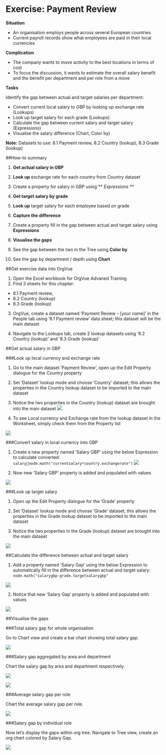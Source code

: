 # Exercise: Payment Review

**Situation**

* An organisation employs people across several European countries
* Current payroll records show what employees are paid in their local currencies

**Complication**

* The company wants to move activity to the best locations in terms of cost
* To focus the discussion, it wants to estimate the overall salary benefit and the benefit per department and per role from a move

**Tasks**

Identify the gap between actual and target salaries per department:

* Convert current local salary to GBP by looking up exchange rate (Lookups)
* Look up target salary for each grade (Lookups)
* Calculate the gap between current salary and target salary (Expressions)
* Visualise the salary difference (Chart, Color by)

**Note:** Datasets to use: 8.1 Payment review, 8.2 Country (lookup), 8.3 Grade (lookup)

##How-to summary

1. **Get actual salary in GBP**
  2.  **Look up** exchange rate for each country from Country dataset  
  3.  Create a property for salary in GBP using ** *Expressions* ** 
  
2. **Get target salary by grade**
  3. **Look up** target salary for each employee based on grade
  
3. **Capture the difference**
  4. Create a property fill in the gap between actual and target salary using **Expressions**

4. **Visualise the gaps**

5. See the gap between the two in the Tree using **Color by**

6. See the gap by department / depth using **Chart**
  
##Get exercise data into OrgVue 

1. Open the Excel workbook for OrgVue Advaned Training
2. Find 3 sheets for this chapter:

  * 8.1 Payment review,
  * 8.2 Country (lookup)
  * 8.3 Grade (lookup)

3. OrgVue, create a dataset named ‘Payment Review – [your name]’ in the People tab using ‘8.1 Payment review’ data sheet; this dataset will be the main dataset

4. Navigate to the Lookups tab, create 2 lookup datasets using ‘8.2 Country (lookup)’ and ‘8.3 Grade (lookup)’

##Get actual salary in GBP

###Look up local currency and exchange rate

1. Go to the main dataset ‘Payment Review’, open up the Edit Property dialogue for the Country property

2. Set ‘Dataset’ lookup mode and choose ‘Country’ dataset; this allows the properties in the Country lookup dataset to be imported to the main dataset

3. Notice the two properties in the Country (lookup) dataset are brought into the main dataset
![](A2-011.lookupcurrency.png)

4. To see Local currency and Exchange rate from the lookup dataset in the Worksheet, simply check them from the Property list

![](A2-012.lookupcurrency2.png)

###Convert salary in local currency into GBP

1. Create a new property named ‘Salary GBP’ using the below Expression to calculate converted: `salarynode.math("currentsalary*country.exchangerate")`
![](A2-013.localcurrencycode.png)

2. Now new ‘Salary GBP’ property is added and populated with values

![](A2-014.salarygdp.png)


###Look up target salary 

1. Open up the Edit Property dialogue for the ‘Grade’ property

2. Set ‘Dataset’ lookup mode and choose ‘Grade’ dataset; this allows the properties in the Grade lookup dataset to be imported to the main dataset

3. Notice the two properties in the Grade (lookup) dataset are brought into the main dataset

![](A2-015.targetsalary.png)

##Calculate the difference between actual and target salary

1. Add a property named ‘Salary Gap’ using the below Expression to automatically fill in the difference between actual and target salary: `node.math("salarygbp-grade.targetsalarygbp"`

![](A2-013.localcurrencycode.png)


2. Notice that new ‘Salary Gap’ property is added and populated with values

![](A2-017.salarygapproperty.png)

##Visualise the gaps 

###Total salary gap for whole organisation

Go to Chart view and create a bar chart showing total salary gap.  

![](A2-018.salarygapbarchart.png)

###Salary gap aggregated by area and department

Chart the salary gap by area and department respectively.

![](A2-019.salarygaparea.png)

![](A2-020.salarygapdepartment.png)

###Average salary gap per role

Chart the average salary gap per role.


![](A2-021.averagesalarygapbyrole.png)

###Salary gap by individual role

Now let’s display the gaps within org tree. Navigate to Tree view, create an org chart colored by Salary Gap.

![](A2-021.salarygapindividualrole.png)